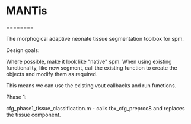 # MANTis
========

The morphogical adaptive neonate tissue segmentation toolbox for spm.

Design goals:

Where possible, make it look like "native" spm. When using existing
functionality, like new segment, call the existing function to create
the objects and modify them as required.

This means we can use the existing vout callbacks and run functions.

Phase 1:

cfg_phase1_tissue_classification.m - calls tbx_cfg_preproc8 and
replaces the tissue component.
